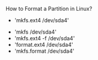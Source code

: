 How to Format a Partition in Linux?

+ 'mkfs.ext4 /dev/sda4'
* 'mkfs /dev/sda4'
* 'mkfs.ext4 -f /dev/sda4'
* 'format.ext4 /dev/sda4'
* 'mkfs.format /dev/sda4'
